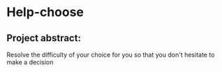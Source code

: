# Help-choose

## Project abstract:
   Resolve the difficulty of your choice for you so that you don't hesitate to make a decision
